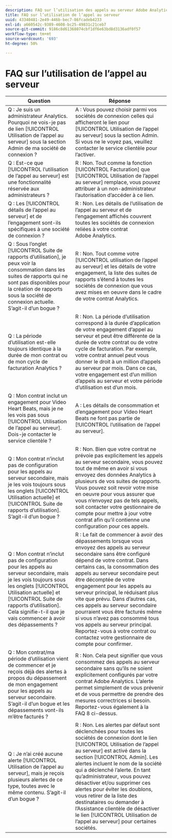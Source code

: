 ```yaml
---
description: FAQ sur l’utilisation des appels au serveur Adobe Analytics
title: FAQ sur l’utilisation de l’appel au serveur
uuid: 43340481-2e49-446b-bec7-86fcadeb4233
exl-id: a660542c-9389-4608-bc25-49831c21ceb7
source-git-commit: 9186c8d61368074cbf1df6e63bd8d3136adf0f57
workflow-type: tm+mt
source-wordcount: '693'
ht-degree: 50%

---
```


# FAQ sur l’utilisation de l’appel au serveur

| Question | Réponse |
|--- |--- |
| Q : Je suis un administrateur Analytics. Pourquoi ne vois-je pas de lien [!UICONTROL Utilisation de l’appel au serveur] sous la section Admin de ma société de connexion ? | A : Vous pouvez choisir parmi vos sociétés de connexion celles qui afficheront le lien pour [!UICONTROL Utilisation de l’appel au serveur] sous la section Admin. Si vous ne le voyez pas, veuillez contacter le service clientèle pour l’activer. |
| Q : Est-ce que [!UICONTROL l’utilisation de l’appel au serveur] est une fonctionnalité réservée aux administrateurs ?  | R : Non. Tout comme la fonction [!UICONTROL Facturation] que [!UICONTROL Utilisation de l’appel au serveur] remplace, vous pouvez attribuer à un non-administrateur l’autorisation d’accéder à ce lien. |
| Q : Les [!UICONTROL détails de l’appel au serveur] et de l’engagement sont-ils spécifiques à une société de connexion ? | R : Non. Les détails de l’utilisation de l’appel au serveur et de l’engagement affichés couvrent toutes les sociétés de connexion reliées à votre contrat Adobe Analytics. |
| Q : Sous l’onglet [!UICONTROL Suite de rapports d’utilisation], je peux voir la consommation dans les suites de rapports qui ne sont pas disponibles pour la création de rapports sous la société de connexion actuelle. S’agit-il d’un bogue ?  | R : Non. Tout comme votre [!UICONTROL utilisation de l’appel au serveur] et les détails de votre engagement, la liste des suites de rapports s’étend à toutes les sociétés de connexion que vous avez mises en oeuvre dans le cadre de votre contrat Analytics. |
| Q : La période d’utilisation est-elle toujours identique à la durée de mon contrat ou de mon cycle de facturation Analytics ?  | R : Non. La période d’utilisation correspond à la durée d’application de votre engagement d’appel au serveur et peut être différente de la durée de votre contrat ou de votre cycle de facturation. Par exemple, votre contrat annuel peut vous donner le droit à un million d’appels au serveur par mois. Dans ce cas, votre engagement est d’un million d’appels au serveur et votre période d’utilisation est d’un mois. |
| Q : Mon contrat inclut un engagement pour Video Heart Beats, mais je ne les vois pas sous [!UICONTROL Utilisation de l’appel au serveur]. Dois-je contacter le service clientèle ? | A : Les détails de consommation et d’engagement pour Video Heart Beats ne font pas partie de [!UICONTROL l’utilisation de l’appel au serveur]. |
| Q : Mon contrat n’inclut pas de configuration pour les appels au serveur secondaire, mais je les vois toujours sous les onglets [!UICONTROL Utilisation actuelle] et [!UICONTROL Suite de rapports d’utilisation]. S’agit-il d’un bogue ?  | R : Non. Bien que votre contrat ne prévoie pas explicitement les appels au serveur secondaire, vous pouvez tout de même en avoir si vous envoyez des données Analytics à plusieurs de vos suites de rapports. Vous pouvez soit revoir votre mise en oeuvre pour vous assurer que vous n’envoyez pas de tels appels, soit contacter votre gestionnaire de compte pour mettre à jour votre contrat afin qu’il contienne une configuration pour ces appels. |
| Q : Mon contrat n’inclut pas de configuration pour les appels au serveur secondaire, mais je les vois toujours sous les onglets [!UICONTROL Utilisation actuelle] et [!UICONTROL Suite de rapports d’utilisation]. Cela signifie-t-il que je vais commencer à avoir des dépassements ? | R : Le fait de commencer à avoir des dépassements lorsque vous envoyez des appels au serveur secondaire sans être configuré dépend de votre contrat. Dans certains cas, la consommation des appels au serveur secondaire peut être décomptée de votre engagement pour les appels au serveur principal, le réduisant plus vite que prévu. Dans d’autres cas, ces appels au serveur secondaire pourraient vous être facturés même si vous n’avez pas consommé tous vos appels au serveur principal. Reportez-vous à votre contrat ou contactez votre gestionnaire de compte pour confirmer. |
| Q : Mon contrat/ma période d’utilisation vient de commencer et je reçois déjà des alertes à propos du dépassement de mon engagement pour les appels au serveur secondaire. S’agit-il d’un bogue et les dépassements vont-ils m’être facturés ?  | R : Non. Cela peut signifier que vous consommez des appels au serveur secondaire sans qu’ils ne soient explicitement configurés par votre contrat Adobe Analytics. L’alerte permet simplement de vous prévenir et de vous permettre de prendre des mesures correctrices si besoin. Reportez-vous également à la FAQ 8 ci-dessus. |
| Q : Je n’ai créé aucune alerte [!UICONTROL Utilisation de l’appel au serveur], mais je reçois plusieurs alertes de ce type, toutes avec le même contenu. S’agit-il d’un bogue ?  | R : Non. Les alertes par défaut sont déclenchées pour toutes les sociétés de connexion dont le lien [!UICONTROL Utilisation de l’appel au serveur] est activé dans la section [!UICONTROL Admin]. Les alertes incluent le nom de la société qui a déclenché l’alerte. En tant qu’administrateur, vous pouvez désactiver et/ou supprimer ces alertes pour éviter les doublons, vous retirer de la liste des destinataires ou demander à l’Assistance clientèle de désactiver le lien [!UICONTROL Utilisation de l’appel au serveur] pour certaines sociétés. |
